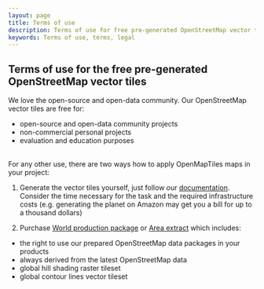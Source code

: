 ```yaml
---
layout: page
title: Terms of use
description: Terms of use for free pre-generated OpenStreetMap vector tiles
keywords: Terms of use, terms, legal
---
```


## Terms of use for the free pre-generated OpenStreetMap vector tiles

We love the open-source and open-data community. Our OpenStreetMap vector tiles are free for:

- open-source and open-data community projects
- non-commercial personal projects
- evaluation and education purposes

<br>
For any other use, there are two ways how to apply OpenMapTiles maps in your project:

1) Generate the vector tiles yourself, just follow our [documentation](/docs/).
Consider the time necessary for the task and the required infrastructure costs (e.g. generating the planet
on Amazon may get you a bill for up to a thousand dollars)

2) Purchase [World production package](https://openmaptiles.com/production-package/) or [Area extract](https://openmaptiles.com/extracts/) which includes:

 - the right to use our prepared OpenStreetMap data packages in your products
 - always derived from the latest OpenStreetMap data
 - global hill shading raster tileset
 - global contour lines vector tileset
